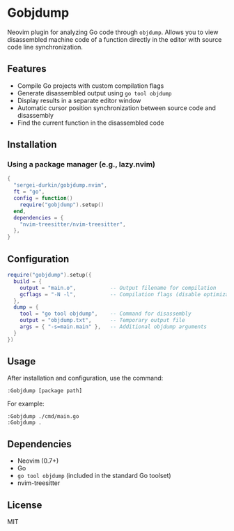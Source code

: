 # Gobjdump

Neovim plugin for analyzing Go code through `objdump`. Allows you to view disassembled machine code of a function directly in the editor with source code line synchronization.

## Features

- Compile Go projects with custom compilation flags
- Generate disassembled output using `go tool objdump`
- Display results in a separate editor window
- Automatic cursor position synchronization between source code and disassembly
- Find the current function in the disassembled code

## Installation

### Using a package manager (e.g., lazy.nvim)

```lua
{
  "sergei-durkin/gobjdump.nvim",
  ft = "go",
  config = function()
    require("gobjdump").setup()
  end,
  dependencies = {
    "nvim-treesitter/nvim-treesitter",
  },
}
```

## Configuration

```lua
require("gobjdump").setup({
  build = {
    output = "main.o",           -- Output filename for compilation
    gcflags = "-N -l",           -- Compilation flags (disable optimization/inlining)
  },
  dump = {
    tool = "go tool objdump",    -- Command for disassembly
    output = "objdump.txt",      -- Temporary output file
    args = { "-s=main.main" },   -- Additional objdump arguments
  }
})
```

## Usage

After installation and configuration, use the command:

```vim
:Gobjdump [package path]
```

For example:

```vim
:Gobjdump ./cmd/main.go
:Gobjdump .
```

## Dependencies

- Neovim (0.7+)
- Go
- `go tool objdump` (included in the standard Go toolset)
- nvim-treesitter

## License

MIT
